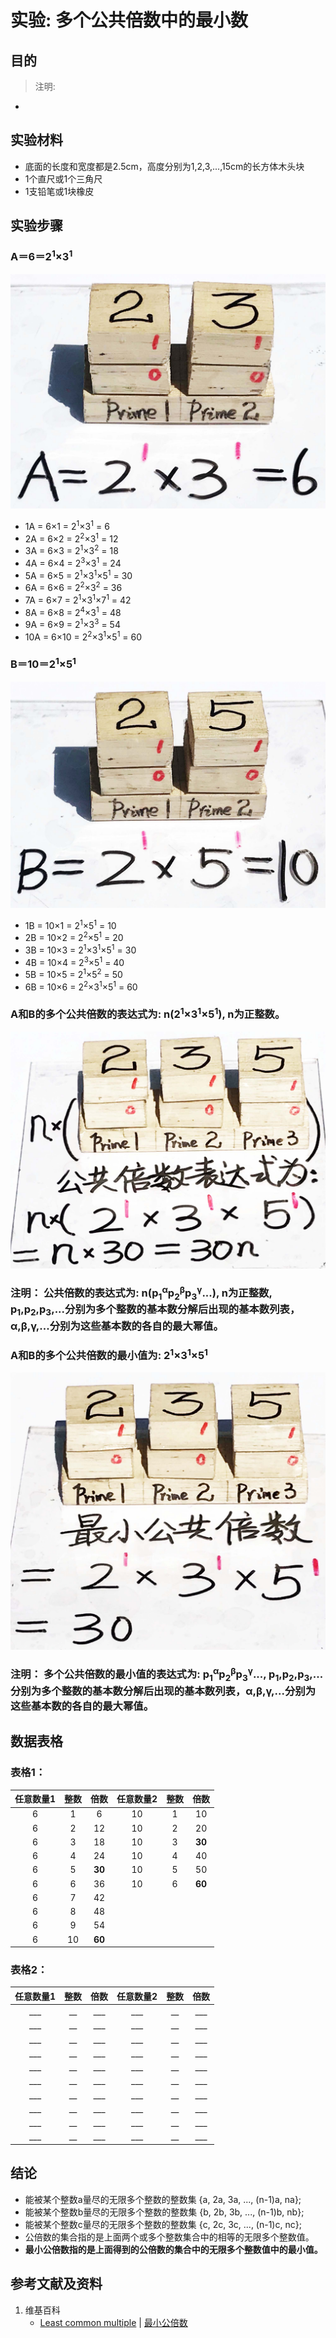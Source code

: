 # 实验: 多个公共倍数中的最小数

## 目的

> 注明:
>  
- 

## 实验材料

- 底面的长度和宽度都是2.5cm，高度分别为1,2,3,...,15cm的长方体木头块
- 1个直尺或1个三角尺
- 1支铅笔或1块橡皮

## 实验步骤

### A＝6＝2<sup>1</sup>×3<sup>1</sup>
![](/images/数论/基本数和合成数/多个公共倍数中的最小数/1a1.jpg)

- 1A = 6×1 = 2<sup>1</sup>×3<sup>1</sup> = 6 
- 2A = 6×2 = 2<sup>2</sup>×3<sup>1</sup>  = 12 
- 3A = 6×3 = 2<sup>1</sup>×3<sup>2</sup>  = 18 
- 4A = 6×4 = 2<sup>3</sup>×3<sup>1</sup>  =  24 
- 5A = 6×5 = 2<sup>1</sup>×3<sup>1</sup>×5<sup>1</sup>  =  30 
- 6A = 6×6 = 2<sup>2</sup>×3<sup>2</sup>  =  36 
- 7A = 6×7 = 2<sup>1</sup>×3<sup>1</sup>×7<sup>1</sup>  =  42 
- 8A = 6×8 = 2<sup>4</sup>×3<sup>1</sup>  =  48 
- 9A = 6×9 = 2<sup>1</sup>×3<sup>3</sup>  =  54 
- 10A = 6×10 = 2<sup>2</sup>×3<sup>1</sup>×5<sup>1</sup>  =  60 

### B＝10＝2<sup>1</sup>×5<sup>1</sup>
![](/images/数论/基本数和合成数/多个公共倍数中的最小数/3a1.jpg)

- 1B = 10×1 = 2<sup>1</sup>×5<sup>1</sup> = 10
- 2B = 10×2 = 2<sup>2</sup>×5<sup>1</sup> = 20 
- 3B = 10×3 = 2<sup>1</sup>×3<sup>1</sup>×5<sup>1</sup> = 30 
- 4B = 10×4 = 2<sup>3</sup>×5<sup>1</sup> = 40 
- 5B = 10×5 = 2<sup>1</sup>×5<sup>2</sup> = 50 
- 6B = 10×6 = 2<sup>2</sup>×3<sup>1</sup>×5<sup>1</sup> = 60 

### A和B的多个公共倍数的表达式为: n(2<sup>1</sup>×3<sup>1</sup>×5<sup>1</sup>), n为正整数。
![](/images/数论/基本数和合成数/多个公共倍数中的最小数/5a1.jpg)

### 注明： 公共倍数的表达式为: n(p<sub>1</sub><sup>α</sup>p<sub>2</sub><sup>β</sup>p<sub>3</sub><sup>γ</sup>...), n为正整数, p<sub>1</sub>,p<sub>2</sub>,p<sub>3</sub>,...分别为多个整数的基本数分解后出现的基本数列表，α,β,γ,...分别为这些基本数的各自的最大幂值。

### A和B的多个公共倍数的最小值为: 2<sup>1</sup>×3<sup>1</sup>×5<sup>1</sup>
![](/images/数论/基本数和合成数/多个公共倍数中的最小数/6a1.jpg)

### 注明： 多个公共倍数的最小值的表达式为: p<sub>1</sub><sup>α</sup>p<sub>2</sub><sup>β</sup>p<sub>3</sub><sup>γ</sup>..., p<sub>1</sub>,p<sub>2</sub>,p<sub>3</sub>,...分别为多个整数的基本数分解后出现的基本数列表，α,β,γ,...分别为这些基本数的各自的最大幂值。

## 数据表格

### 表格1：

| 任意数量1 |  整数  |   倍数  | 任意数量2 |  整数  |   倍数  |
| :------: | :----: | :----: | :------: | :----: | :----: |
|    6     |   1    |    6   |    10    |   1    |   10   |
|    6     |   2    |   12   |    10    |   2    |   20   |
|    6     |   3    |   18   |    10    |   3    | **30** |
|    6     |   4    |   24   |    10    |   4    |   40   |
|    6     |   5    | **30** |    10    |   5    |   50   |
|    6     |   6    |   36   |    10    |   6    | **60** |
|    6     |   7    |   42   |          |        |        |
|    6     |   8    |   48   |          |        |        |
|    6     |   9    |   54   |          |        |        |
|    6     |   10   | **60** |          |        |        |

### 表格2：

| 任意数量1 |  整数  |   倍数  | 任意数量2 |  整数  |   倍数  |
| :------: | :----: | :----: | :------: | :----: | :----: |
|    ___   |   __   |   ___  |    ___   |   __   |   ___  |
|    ___   |   __   |   ___  |    ___   |   __   |   ___  |
|    ___   |   __   |   ___  |    ___   |   __   |   ___  |
|    ___   |   __   |   ___  |    ___   |   __   |   ___  |
|    ___   |   __   |   ___  |    ___   |   __   |   ___  |
|    ___   |   __   |   ___  |    ___   |   __   |   ___  |
|    ___   |   __   |   ___  |    ___   |   __   |   ___  |
|    ___   |   __   |   ___  |    ___   |   __   |   ___  |
|    ___   |   __   |   ___  |    ___   |   __   |   ___  |
|    ___   |   __   |   ___  |    ___   |   __   |   ___  |

## 结论

- 能被某个整数a量尽的无限多个整数的整数集 {a, 2a, 3a, ..., (n-1)a, na};
- 能被某个整数b量尽的无限多个整数的整数集 {b, 2b, 3b, ..., (n-1)b, nb};
- 能被某个整数c量尽的无限多个整数的整数集 {c, 2c, 3c, ..., (n-1)c, nc};
- 公倍数的集合指的是上面两个或多个整数集合中的相等的无限多个整数值。
- **最小公倍数指的是上面得到的公倍数的集合中的无限多个整数值中的最小值。**

## 参考文献及资料

1. 维基百科
	- [Least common multiple](https://en.wikipedia.org/wiki/Least_common_multiple) | [最小公倍数](https://zh.wikipedia.org/wiki/最小公倍数) 





